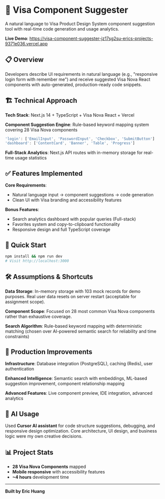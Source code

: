# 🔧 Visa Component Suggester

A natural language to Visa Product Design System component suggestion tool with real-time code generation and usage analytics.

**Live Demo**: https://visa-component-suggester-jz17sg2su-erics-projects-9371e036.vercel.app

## 📋 Overview

Developers describe UI requirements in natural language (e.g., "responsive login form with remember me") and receive suggested Visa Nova React components with auto-generated, production-ready code snippets.

## 🏗️ Technical Approach

**Tech Stack**: Next.js 14 + TypeScript + Visa Nova React + Vercel

**Component Suggestion Engine**: Rule-based keyword mapping system covering 28 Visa Nova components
```typescript
'login': ['EmailInput', 'PasswordInput', 'Checkbox', 'SubmitButton']
'dashboard': ['ContentCard', 'Banner', 'Table', 'Progress']
```

**Full-Stack Analytics**: Next.js API routes with in-memory storage for real-time usage statistics

## ✅ Features Implemented

**Core Requirements**:
- Natural language input → component suggestions → code generation
- Clean UI with Visa branding and accessibility features

**Bonus Features**:
- Search analytics dashboard with popular queries (Full-stack)
- Favorites system and copy-to-clipboard functionality
- Responsive design and full TypeScript coverage

## 🚀 Quick Start

```bash
npm install && npm run dev
# Visit http://localhost:3000
```

## 🛠️ Assumptions & Shortcuts

**Data Storage**: In-memory storage with 103 mock records for demo purposes. Real user data resets on server restart (acceptable for assignment scope).

**Component Scope**: Focused on 28 most common Visa Nova components rather than exhaustive coverage.

**Search Algorithm**: Rule-based keyword mapping with deterministic matching (chosen over AI-powered semantic search for reliability and time constraints)

## 🚀 Production Improvements

**Infrastructure**: Database integration (PostgreSQL), caching (Redis), user authentication

**Enhanced Intelligence**: Semantic search with embeddings, ML-based suggestion improvement, component relationship mapping

**Advanced Features**: Live component preview, IDE integration, advanced analytics

## 🤖 AI Usage

Used **Cursor AI assistant** for code structure suggestions, debugging, and responsive design optimization. Core architecture, UI design, and business logic were my own creative decisions.

## 📊 Project Stats

- **28 Visa Nova Components** mapped
- **Mobile responsive** with accessibility features
- **~4 hours** development time

---

**Built by Eric Huang**
